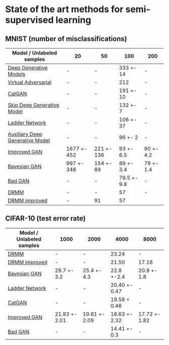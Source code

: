 # State of the art methods for semi-supervised learning

## MNIST (number of misclassifications)
| Model / Unlabeled samples | 20 | 50 | 100 | 200 |
|---|---|---|---|---|
| [Deep Generative Models](https://arxiv.org/abs/1406.5298) | - | - | 333 +- 14 | - |
| [Virtual Adversarial](https://arxiv.org/abs/1507.00677) | - | - | 212 | - |
| [CatGAN](https://arxiv.org/abs/1511.06390) | - | - | 191 +- 10 | - |
| [Skip Deep Generative Model](https://arxiv.org/abs/1602.05473) | - | - | 132 +- 7 | - | 
| [Ladder Network](https://arxiv.org/abs/1507.02672) | - | - | 106 +- 37 | - |
| [Auxiliary Deep Generative Model](https://arxiv.org/abs/1602.05473) | - | - | 96 +- 2| - |
| [Improved GAN](https://arxiv.org/abs/1606.03498) | 1677 +- 452 | 221 +- 136 | 93 +- 6.5 | 90 +- 4.2 |
| [Bayesian GAN](https://arxiv.org/abs/1705.09558) | 997 +- 348 | 154 +- 89 | 89 +- 3.4 | 79 +- 1.4|
| [Bad GAN](https://arxiv.org/abs/1705.09783) | - | - | 79.5 +- 9.8 | - |
| [DRMM](https://arxiv.org/abs/1612.01936) | - | - | 57 | - | 
| [DRMM improved](https://arxiv.org/abs/1612.01942) | - | 91 |  57 |  |

## CIFAR-10 (test error rate)
| Model / Unlabeled samples | 1000 | 2000 | 4000 | 8000
|---|---|---|---|---|
| [DRMM](https://arxiv.org/abs/1612.01936) | - | - | 23.24 | - |
| [DRMM improved](https://arxiv.org/abs/1612.01942) | - | - |  21.50 | 17.16 |
| [Bayesian GAN](https://arxiv.org/abs/1705.09558) | 29.7 +- 3.2 | 25.4 +- 4.3 | 22.8 +-2.4 | 20.9 +- 1.8 |
| [Ladder Network](https://arxiv.org/abs/1507.02672) | - | - | 20.40 +- 0.47 | - |
| [CatGAN](https://arxiv.org/abs/1511.06390) | - | - | 19.58 + 0.46 | - |
| [Improved GAN](https://arxiv.org/abs/1606.03498) | 21.83 +- 2.01 | 19.61 +- 2.09 | 18.63 +- 2.32 | 17.72 +- 1.82 |
| [Bad GAN](https://arxiv.org/abs/1705.09783) | - | - | 14.41 +- 0.3 | - |

